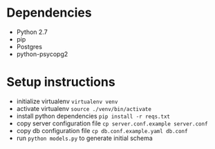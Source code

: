 # Dependencies

* Python 2.7
* pip
* Postgres
* python-psycopg2


# Setup instructions

- initialize virtualenv `virtualenv venv`
- activate virtualenv `source ./venv/bin/activate`
- install python dependencies `pip install -r reqs.txt`
- copy server configuration file `cp server.conf.example server.conf`
- copy db configuration file `cp db.conf.example.yaml db.conf`
- run `python models.py` to generate initial schema
